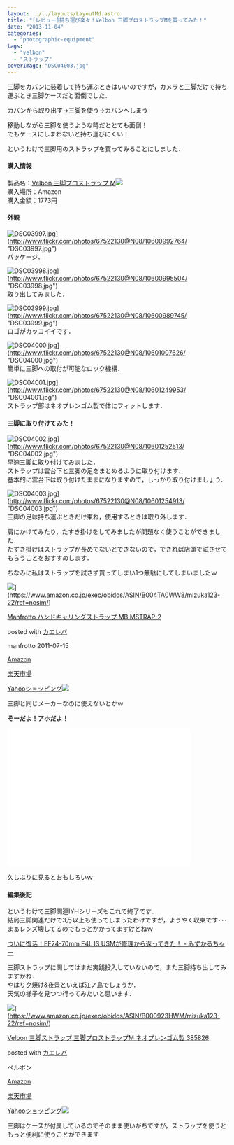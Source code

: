 ```yaml
---
layout: ../../layouts/LayoutMd.astro
title: "[レビュー]持ち運び楽々！Velbon 三脚プロストラップMを買ってみた！"
date: "2013-11-04"
categories: 
  - "photographic-equipment"
tags: 
  - "velbon"
  - "ストラップ"
coverImage: "DSC04003.jpg"
---
```


三脚をカバンに装着して持ち運ぶときはいいのですが，カメラと三脚だけで持ち運ぶとき三脚ケースだと面倒でした．

カバンから取り出す→三脚を使う→カバンへしまう

移動しながら三脚を使うような時だととても面倒！  
でもケースにしまわないと持ち運びにくい！

というわけで三脚用のストラップを買ってみることにしました．

#### 購入情報

製品名：[Velbon 三脚プロストラップ M](http://www.amazon.co.jp/gp/product/B000923HWM/ref=as_li_ss_tl?ie=UTF8&camp=247&creative=7399&creativeASIN=B000923HWM&linkCode=as2&tag=mizuka123-22)![](http://ir-jp.amazon-adsystem.com/e/ir?t=mizuka123-22&l=as2&o=9&a=B000923HWM)  
購入場所：Amazon  
購入金額：1773円

#### 外観

![DSC03997.jpg](/archive/images/10600992764_bbc5ee1a53_b.jpg)](http://www.flickr.com/photos/67522130@N08/10600992764/ "DSC03997.jpg")  
パッケージ．

![DSC03998.jpg](/archive/images/10600995504_c380ff03cd_b.jpg)](http://www.flickr.com/photos/67522130@N08/10600995504/ "DSC03998.jpg")  
取り出してみました．

![DSC03999.jpg](/archive/images/10600989745_d106da9304_b.jpg)](http://www.flickr.com/photos/67522130@N08/10600989745/ "DSC03999.jpg")  
ロゴがカッコイイです．

![DSC04000.jpg](/archive/images/10601007626_8705453cfb_b.jpg)](http://www.flickr.com/photos/67522130@N08/10601007626/ "DSC04000.jpg")  
簡単に三脚への取付が可能なロック機構．

![DSC04001.jpg](/archive/images/10601249953_b9a7e7d078_b.jpg)](http://www.flickr.com/photos/67522130@N08/10601249953/ "DSC04001.jpg")  
ストラップ部はネオプレンゴム製で体にフィットします．

#### 三脚に取り付けてみた！

![DSC04002.jpg](/archive/images/10601252513_26f4cc261b_b.jpg)](http://www.flickr.com/photos/67522130@N08/10601252513/ "DSC04002.jpg")  
早速三脚に取り付けてみました．  
ストラップは雲台下と三脚の足をまとめるように取り付けます．  
基本的に雲台下は取り付けたままになりますので，しっかり取り付けましょう．

![DSC04003.jpg](/archive/images/10601254913_ece83a1c28_b.jpg)](http://www.flickr.com/photos/67522130@N08/10601254913/ "DSC04003.jpg")  
三脚の足は持ち運ぶときだけ束ね，使用するときは取り外します．

肩にかけてみたり，たすき掛けをしてみましたが問題なく使うことができました．  
たすき掛けはストラップが長めでないとできないので，できれば店頭で試させてもらうことをおすすめします．

ちなみに私はストラップを試さず買ってしまい1つ無駄にしてしまいましたｗ

![](/archive/images/21bttqW%2BcLL._SL160_.jpg)](https://www.amazon.co.jp/exec/obidos/ASIN/B004TA0WW8/mizuka123-22/ref=nosim/)

[Manfrotto ハンドキャリングストラップ MB MSTRAP-2](https://www.amazon.co.jp/exec/obidos/ASIN/B004TA0WW8/mizuka123-22/ref=nosim/)

posted with [カエレバ](http://kaereba.com)

manfrotto 2011-07-15

[Amazon](http://www.amazon.co.jp/gp/search?keywords=MB%20MSTRAP-2&__mk_ja_JP=%83J%83%5E%83J%83i&tag=mizuka123-22 "アマゾン")

[楽天市場](http://hb.afl.rakuten.co.jp/hgc/032b53ee.4b34c5ee.0f4a541e.f440145e/?pc=http%3A%2F%2Fsearch.rakuten.co.jp%2Fsearch%2Fmall%2FMB%2520MSTRAP-2%2F-%2Ff.1-p.1-s.1-sf.0-st.A-v.2%3Fx%3D0%26scid%3Daf_ich_link_urltxt%26m%3Dhttp%3A%2F%2Fm.rakuten.co.jp%2F "楽天市場")

[Yahooショッピング![](//ad.jp.ap.valuecommerce.com/servlet/gifbanner?sid=3066752&pid=881990642)](//ck.jp.ap.valuecommerce.com/servlet/referral?sid=3066752&pid=881990642&vc_url=http%3A%2F%2Fshopping.search.yahoo.co.jp%2Fsearch%3FuIv%3Don%26ei%3DUTF-8%26tab_ex%3Dcommerce%26slider%3D0%26va%3DMB%2520MSTRAP-2 "Yahooショッピング")

三脚と同じメーカーなのに使えないとかｗ

**そーだよ！アホだよ！**

<iframe src="//www.youtube.com/embed/dzc_fKqXzYk" height="315" width="420" allowfullscreen frameborder="0"></iframe>

久しぶりに見るとおもしろいｗ

#### 編集後記

というわけで三脚関連IYHシリーズもこれで終了です．  
結局三脚関連だけで3万以上も使ってしまったわけですが，ようやく収束です･･･  
まぁレンズ壊してるのでもっとかかってますけどねｗ

[ついに復活！EF24\-70mm F4L IS USMが修理から返ってきた！ \- みずかるちゃー](https://mizuka123.net/archive/4364/)

三脚ストラップに関してはまだ実践投入していないので，また三脚持ち出してみますかね．  
やはり夕焼け&夜景といえば江ノ島でしょうか．  
天気の様子を見つつ行ってみたいと思います．

![](/archive/images/31VW05H6N6L._SL160_.jpg)](https://www.amazon.co.jp/exec/obidos/ASIN/B000923HWM/mizuka123-22/ref=nosim/)

[Velbon 三脚ストラップ 三脚プロストラップM ネオプレンゴム製 385826](https://www.amazon.co.jp/exec/obidos/ASIN/B000923HWM/mizuka123-22/ref=nosim/)

posted with [カエレバ](http://kaereba.com)

ベルボン

[Amazon](http://www.amazon.co.jp/gp/search?keywords=%83l%83I%83v%83%8C%83%93%83S%83%80%90%BB%20Velbon&__mk_ja_JP=%83J%83%5E%83J%83i&tag=mizuka123-22 "アマゾン")

[楽天市場](http://hb.afl.rakuten.co.jp/hgc/032b53ee.4b34c5ee.0f4a541e.f440145e/?pc=http%3A%2F%2Fsearch.rakuten.co.jp%2Fsearch%2Fmall%2F%25E3%2583%258D%25E3%2582%25AA%25E3%2583%2597%25E3%2583%25AC%25E3%2583%25B3%25E3%2582%25B4%25E3%2583%25A0%25E8%25A3%25BD%2520Velbon%2F-%2Ff.1-p.1-s.1-sf.0-st.A-v.2%3Fx%3D0%26scid%3Daf_ich_link_urltxt%26m%3Dhttp%3A%2F%2Fm.rakuten.co.jp%2F "楽天市場")

[Yahooショッピング![](//ad.jp.ap.valuecommerce.com/servlet/gifbanner?sid=3066752&pid=881990642)](//ck.jp.ap.valuecommerce.com/servlet/referral?sid=3066752&pid=881990642&vc_url=http%3A%2F%2Fshopping.search.yahoo.co.jp%2Fsearch%3FuIv%3Don%26ei%3DUTF-8%26tab_ex%3Dcommerce%26slider%3D0%26va%3D%25E3%2583%258D%25E3%2582%25AA%25E3%2583%2597%25E3%2583%25AC%25E3%2583%25B3%25E3%2582%25B4%25E3%2583%25A0%25E8%25A3%25BD%2520Velbon "Yahooショッピング")

三脚はケースが付属しているのでそのまま使いがちですが，ストラップを使うともっと便利に使うことができます

